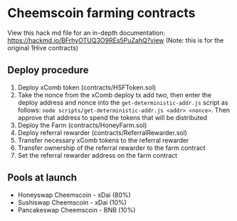 # Cheemscoin farming contracts

View this hack md file for an in-depth documentation: https://hackmd.io/BFrhyOTUQ3O9REs5PuZahQ?view
(Note: this is for the original 1Hive contracts)

## Deploy procedure

1. Deploy xComb token (contracts/HSFToken.sol)
2. Take the nonce from the xComb deploy tx add two, then enter the deploy
   address and nonce into the `get-deterministic-addr.js` script as follows:
   `node scripts/get-deterministic-addr.js <addr> <nonce>`. Then approve that
   address to spend the tokens that will be distributed
3. Deploy the Farm (contracts/HoneyFarm.sol)
4. Deploy referral rewarder (contracts/ReferralRewarder.sol)
5. Transfer necessary xComb tokens to the referral rewarder
6. Transfer ownership of the referral rewarder to the farm contract
7. Set the referral rewarder address on the farm contract

## Pools at launch

- Honeyswap Cheemscoin - xDai (80%)
- Sushiswap Cheemscoin - xDai (10%)
- Pancakeswap Cheemscoin - BNB (10%)
